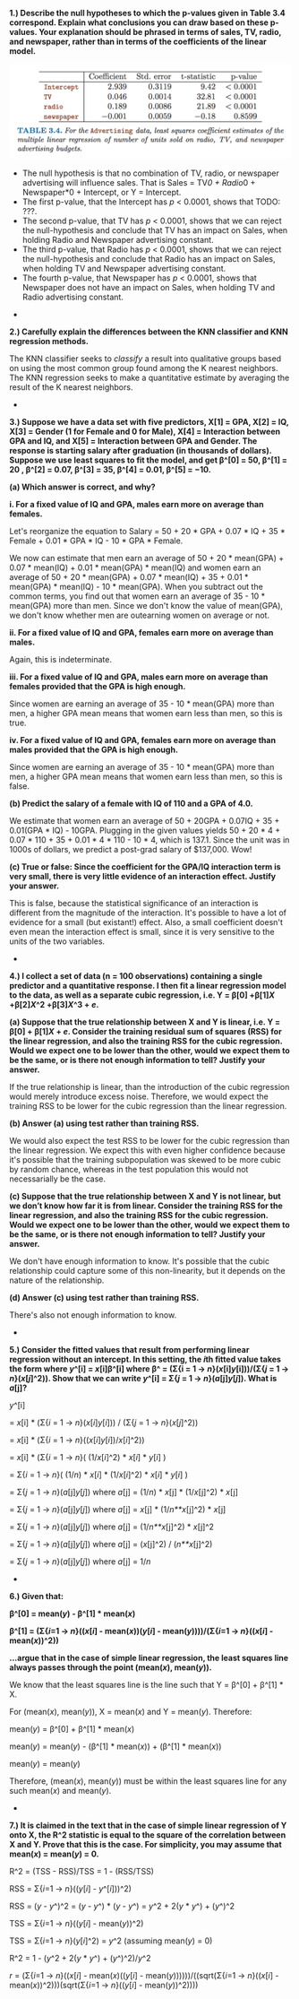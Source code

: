 **1.) Describe the null hypotheses to which the p-values given in Table 3.4 correspond. Explain what conclusions you can draw based on these p-values. Your explanation should be phrased in terms of sales, TV, radio, and newspaper, rather than in terms of the coefficients of the linear model.**

![](../images/table-3-4.png)


* The null hypothesis is that no combination of TV, radio, or newspaper advertising will influence sales.  That is Sales = TV*0 + Radio*0 + Newspaper*0 + Intercept, or Y = Intercept.
* The first p-value, that the Intercept has *p* < 0.0001, shows that TODO: ???.
* The second p-value, that TV has *p* < 0.0001, shows that we can reject the null-hypothesis and conclude that TV has an impact on Sales, when holding Radio and Newspaper advertising constant.
* The third p-value, that Radio has *p* < 0.0001, shows that we can reject the null-hypothesis and conclude that Radio has an impact on Sales, when holding TV and Newspaper advertising constant.
* The fourth p-value, that Newspaper has *p* < 0.0001, shows that Newspaper does not have an impact on Sales, when holding TV and Radio advertising constant.

-


**2.) Carefully explain the differences between the KNN classifier and KNN regression methods.**

The KNN classifier seeks to *classify* a result into qualitative groups based on using the most common group found among the K nearest neighbors.  The KNN regression seeks to make a quantitative estimate by averaging the result of the K nearest neighbors.

-


**3.) Suppose we have a data set with five predictors, X[1] = GPA, X[2] = IQ, X[3] = Gender (1 for Female and 0 for Male), X[4] = Interaction between GPA and IQ, and X[5] = Interaction between GPA and Gender. The response is starting salary after graduation (in thousands of dollars). Suppose we use least squares to fit the model, and get β^[0] = 50, β^[1] = 20 , β^[2] = 0.07, β^[3] = 35, β^[4] = 0.01, β^[5] = −10.**

**(a) Which answer is correct, and why?**

**i. For a fixed value of IQ and GPA, males earn more on average than females.**

Let's reorganize the equation to Salary = 50 + 20 * GPA + 0.07 * IQ + 35 * Female + 0.01 * GPA * IQ - 10 * GPA * Female.

We now can estimate that men earn an average of 50 + 20 * mean(GPA) + 0.07 * mean(IQ) + 0.01 * mean(GPA) * mean(IQ) and women earn an average of 50 + 20 * mean(GPA) + 0.07 * mean(IQ) + 35 + 0.01 * mean(GPA) * mean(IQ) - 10 * mean(GPA).  When you subtract out the common terms, you find out that women earn an average of 35 - 10 * mean(GPA) more than men.  Since we don't know the value of mean(GPA), we don't know whether men are outearning women on average or not.

**ii. For a fixed value of IQ and GPA, females earn more on average than males.**

Again, this is indeterminate.

**iii. For a fixed value of IQ and GPA, males earn more on average than females provided that the GPA is high enough.**

Since women are earning an average of 35 - 10 * mean(GPA) more than men, a higher GPA mean means that women earn less than men, so this is true.

**iv. For a fixed value of IQ and GPA, females earn more on average than males provided that the GPA is high enough.**

Since women are earning an average of 35 - 10 * mean(GPA) more than men, a higher GPA mean means that women earn less than men, so this is false.

**(b) Predict the salary of a female with IQ of 110 and a GPA of 4.0.**

We estimate that women earn an average of 50 + 20GPA + 0.07IQ + 35 + 0.01(GPA * IQ) - 10GPA.  Plugging in the given values yields 50 + 20 * 4 + 0.07 * 110 + 35 + 0.01 * 4 * 110 - 10 * 4, which is 137.1.  Since the unit was in 1000s of dollars, we predict a post-grad salary of $137,000.  Wow!

**(c) True or false: Since the coefficient for the GPA/IQ interaction term is very small, there is very little evidence of an interaction effect. Justify your answer.**

This is false, because the statistical significance of an interaction is different from the magnitude of the interaction.  It's possible to have a lot of evidence for a small (but existant!) effect.  Also, a small coefficient doesn't even mean the interaction effect is small, since it is very sensitive to the units of the two variables.

-


**4.) I collect a set of data (n = 100 observations) containing a single predictor and a quantitative response. I then fit a linear regression model to the data, as well as a separate cubic regression, i.e. Y = β[0] +β[1]*X* +β[2]*X*^2 +β[3]*X*^3 + *e*.**

**(a) Suppose that the true relationship between X and Y is linear, i.e. Y = β[0] + β[1]*X* + *e*. Consider the training residual sum of squares (RSS) for the linear regression, and also the training RSS for the cubic regression. Would we expect one to be lower than the other, would we expect them to be the same, or is there not enough information to tell? Justify your answer.**

If the true relationship is linear, than the introduction of the cubic regression would merely introduce excess noise.  Therefore, we would expect the training RSS to be lower for the cubic regression than the linear regression.

**(b) Answer (a) using test rather than training RSS.**

We would also expect the test RSS to be lower for the cubic regression than the linear regression.  We expect this with even higher confidence because it's possible that the training subpopulation was skewed to be more cubic by random chance, whereas in the test population this would not necessarially be the case.

**(c) Suppose that the true relationship between X and Y is not linear, but we don’t know how far it is from linear. Consider the training RSS for the linear regression, and also the training RSS for the cubic regression. Would we expect one to be lower than the other, would we expect them to be the same, or is there not enough information to tell? Justify your answer.**

We don't have enough information to know.  It's possible that the cubic relationship could capture some of this non-linearity, but it depends on the nature of the relationship.

**(d) Answer (c) using test rather than training RSS.**

There's also not enough information to know.

-


**5.) Consider the fitted values that result from performing linear regression without an intercept. In this setting, the *i*th fitted value takes the form where *y*^[i] = *x*[i]β^[i] where β^ = (Σ{i = 1 -> *n*}(*x*[i]*y*[i]))/(Σ{*j* = 1 -> *n*}(*x*[*j*]^2)).  Show that we can write *y*^[i] = Σ{*j* = 1 -> *n*}(*a*[j]*y*[*j*]).  What is *a*[j]?**

*y*^[i]

= *x*[i] * (Σ{*i* = 1 -> *n*}(*x*[*i*]*y*[*i*])) / (Σ{*j* = 1 -> *n*}(*x*[*j*]^2))

= *x*[i] * (Σ{*i* = 1 -> *n*}((*x*[*i*]*y*[*i*])/*x*[*i*]^2))

= *x*[i] * (Σ{*i* = 1 -> *n*}( (1/*x*[*i*]^2) * *x*[*i*] * *y*[*i*] )

= Σ{*i* = 1 -> *n*}( (1/*n*) * *x*[*i*] * (1/*x*[*i*]^2) * *x*[*i*] * *y*[*i*] )

= Σ{*j* = 1 -> *n*}(*a*[j]*y*[*j*]) where *a*[j] = (1/*n*) * *x*[j] * (1/*x*[j]^2) * *x*[j]

= Σ{*j* = 1 -> *n*}(*a*[j]*y*[*j*]) where *a*[j] = *x*[j] * (1/*n**x*[j]^2) * *x*[j]

= Σ{*j* = 1 -> *n*}(*a*[j]*y*[*j*]) where *a*[j] = (1/*n**x*[j]^2) * *x*[j]^2

= Σ{*j* = 1 -> *n*}(*a*[j]*y*[*j*]) where *a*[j] = (*x*[j]^2) / (*n**x*[j]^2)

= Σ{*j* = 1 -> *n*}(*a*[j]*y*[*j*]) where *a*[j] = 1/*n*

-


**6.) Given that:**

**β^[0] = mean(*y*) - β^[1] * mean(*x*)**

**β^[1] = (Σ{*i*=1 -> *n*}((*x*[*i*] - mean(*x*))(*y*[*i*] - mean(*y*))))/(Σ{*i*=1 -> *n*}((*x*[*i*] - mean(*x*))^2))**

**...argue that in the case of simple linear regression, the least squares line always passes through the point (mean(*x*), mean(*y*)).**

We know that the least squares line is the line such that Y = β^[0] + β^[1] * X.

For (mean(*x*), mean(*y*)), X = mean(*x*) and Y = mean(*y*).  Therefore:

mean(*y*) = β^[0] + β^[1] * mean(*x*)

mean(*y*) = mean(*y*) - (β^[1] * mean(*x*)) + (β^[1] * mean(*x*))

mean(*y*) = mean(*y*)

Therefore, (mean(*x*), mean(*y*)) must be within the least squares line for any such mean(*x*) and mean(*y*).

-


**7.) It is claimed in the text that in the case of simple linear regression of Y onto X, the R^2 statistic is equal to the square of the correlation between X and Y. Prove that this is the case. For simplicity, you may assume that mean(*x*) = mean(*y*) = 0.**

R^2 = (TSS - RSS)/TSS = 1 - (RSS/TSS)

RSS = Σ{*i*=1 -> *n*}((*y*[*i*] - *y*^[*i*]))^2)

RSS = (*y* - *y*^)^2 = (*y* - *y*^) * (*y* - *y*^) = *y*^2 + 2(*y* * *y*^) + (*y*^)^2

TSS = Σ{*i*=1 -> *n*}((*y*[*i*] - mean(*y*))^2)

TSS = Σ{*i*=1 -> *n*}(*y*[*i*]^2) = *y*^2 (assuming mean(*y*) = 0)

R^2 = 1 - (*y*^2 + 2(*y* * *y*^) + (*y*^)^2)/*y*^2 

*r* = (Σ{*i*=1 -> *n*}((*x*[*i*] - mean(*x*)((*y*[*i*] - mean(*y*))))))/((sqrt(Σ{*i*=1 -> *n*}((*x*[*i*] - mean(*x*))^2)))(sqrt(Σ{*i*=1 -> *n*}((*y*[*i*] - mean(*y*))^2))))
